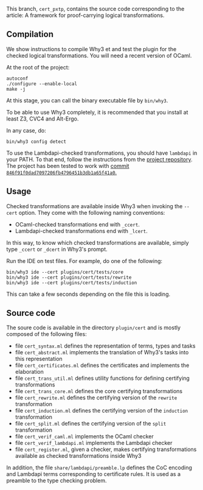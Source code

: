 This branch, `cert_pxtp`, contains the source code corresponding to the article:
A framework for proof-carrying logical transformations.

Compilation
-----------

We show instructions to compile Why3 et and test the plugin for the checked
logical transformations. You will need a recent version of OCaml.

At the root of the project:
```shell
autoconf
./configure --enable-local
make -j
```

At this stage, you can call the binary executable file by `bin/why3`.

To be able to use Why3 completely, it is recommended that you install at least
Z3, CVC4 and Alt-Ergo.

In any case, do:
```shell
bin/why3 config detect
```

To use the Lambdapi-checked transformations, you should have `lambdapi` in your
PATH. To that end, follow the instructions from the [project
repository](https://github.com/Deducteam/lambdapi). The project has been tested
to work with [commit
`846f91f0dad7097206fb4796451b3db1a65f41a0`.](https://github.com/Deducteam/lambdapi/commit/846f91f0dad7097206fb4796451b3db1a65f41a0)


Usage
-----

Checked transformations are available inside Why3 when invoking the `--cert` option.
They come with the following naming conventions:
  - OCaml-checked transformations end with `_ccert`.
  - Lambdapi-checked transformations end with `_lcert`.

In this way, to know which checked transformations are available, simply type
`_ccert` or `_dcert` in Why3's prompt.


Run the IDE on test files. For example, do one of the following:
```shell
bin/why3 ide --cert plugins/cert/tests/core
bin/why3 ide --cert plugins/cert/tests/rewrite
bin/why3 ide --cert plugins/cert/tests/induction
```
This can take a few seconds depending on the file this is loading.

Source code
-----------

The soure code is available in the directory `plugin/cert` and is mostly composed of the following files:
   - file `cert_syntax.ml` defines the representation of terms, types and tasks
   - file `cert_abstract.ml` implements the translation of Why3's tasks into this representation
   - file `cert_certificates.ml` defines the certificates and implements the elaboration
   - file `cert_trans_util.ml` defines utility functions for defining certifying transformations
   - file `cert_trans_core.ml` defines the core certifying transformations
   - file `cert_rewrite.ml` defines the certifying version of the `rewrite` transformation
   - file `cert_induction.ml` defines the certifying version of the `induction` transformation
   - file `cert_split.ml` defines the certifying version of the `split` transformation
   - file `cert_verif_caml.ml` implements the OCaml checker
   - file `cert_verif_lambdapi.ml` implements the Lambdapi checker
   - file `cert_register.ml`, given a checker, makes certifying transformations available as
     checked transformations inside Why3

In addition, the file `share/lambdapi/preamble.lp` defines the CoC encoding and
Lambdapi terms corresponding to certificate rules. It is used as a preamble to
the type checking problem.
